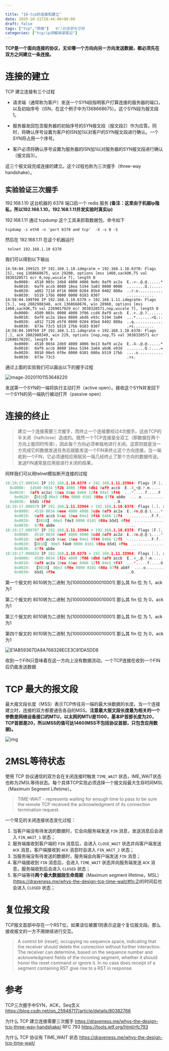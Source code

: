 ```yaml
---

title: "18-tcp的连接和建立"
date: 2020-10-31T20:44:08+08:00
draft: false
tags: ["tcp","网络"]   #[]前面要有空格
categories: ["tcp/ip详解阅读笔记"]
---
```


**TCP是一个面向连接的协议，无论哪一个方向向另一方向发送数据，都必须先在双方之间建立一条连接。**

# 连接的建立

TCP 建立连接有三个过程

- 请求端（通常称为客户）发送一个SYN段指明客户打算连接的服务器的端口，以及初始序号（ISN，在这个例子中为1368668675）。这个SYN段为报文段1。

- 服务器发回包含服务器的初始序号的SYN报文段（报文段2）作为应答。同时，将确认序号设置为客户的ISN加1以对客户的SYN报文段进行确认。一个SYN将占用一个序号。

- 客户必须将确认序号设置为服务器的ISN加1以对服务器的SYN报文段进行确认（报文段3）。

这三个报文段完成连接的建立。这个过程也称为三次握手（three-way handshake）。

## 实验验证三次握手

192.168.1.10 这台机器的 6378 端口启一个 redis 服务 **(备注：这里由于机器ip隐私，所以192.168.1.10，192.168.1.11并发实验时真实ip)**

192.168.1.11 通过 tcpdump 这个工具来抓取数据包，命令如下

```shell
tcpdump -i eth0 -n 'port 6378 and tcp'  -X -s 0 -S
```

然后在 192.168.1.11 在这个机器运行

```shell
 telnet 192.168.1.10 6378
```
我们可以得到以下输出

```
14:58:04.199325 IP 192.168.1.10.idmgratm > 192.168.1.10.6378: Flags [S], seq 1368668675, win 29200, options [mss 1460,sackOK,TS val 3038320571 ecr 0,nop,wscale 7], length 0
	0x0000:  4510 003c 2db8 4000 4006 9e0c 0af9 ac2a  E..<-.@.@......*
	0x0010:  0af9 accb 8080 18ea 5194 3a03 0000 0000  ........Q.:.....
	0x0020:  a002 7210 6f16 0000 0204 05b4 0402 080a  ..r.o...........
	0x0030:  b519 17bb 0000 0000 0103 0307            ............
14:58:04.199708 IP 192.168.1.10.6378 > 192.168.1.11.idmgratm: Flags [S.], seq 2882988348, ack 1368668676, win 28960, options [mss 1460,sackOK,TS val 2269017029 ecr 3038320571,nop,wscale 7], length 0
	0x0000:  4500 003c 0000 4000 3f06 ccd4 0af9 accb  E..<..@.?.......
	0x0010:  0af9 ac2a 18ea 8080 abd6 e93c 5194 3a04  ...*.......<Q.:.
	0x0020:  a012 7120 e5f8 0000 0204 05b4 0402 080a  ..q.............
	0x0030:  873e 73c5 b519 17bb 0103 0307            .>s.........
14:58:04.199769 IP 192.168.1.11.idmgratm > 192.168.1.10.6378: Flags [.], ack 2882988349, win 229, options [nop,nop,TS val 3038320571 ecr 2269017029], length 0
	0x0000:  4510 0034 2db9 4000 4006 9e13 0af9 ac2a  E..4-.@.@......*
	0x0010:  0af9 accb 8080 18ea 5194 3a04 abd6 e93d  ........Q.:....=
	0x0020:  8010 00e5 6f0e 0000 0101 080a b519 17bb  ....o...........
	0x0030:  873e 73c5                                .>s.
```

通过上面的实验我们可以画出以下的握手过程

![image-20201101153648220](./image-20201101153648220.png)

发送第一个SYN的一端将执行主动打开（active open）。接收这个SYN并发回下一个SYN的另一端执行被动打开（passive open）



#  连接的终止

> 建立一个连接需要三次握手，而终止一个连接要经过4次握手。这由TCP的半关闭（halfclose）造成的。既然一个TCP连接是全双工（即数据在两个方向上能同时传递），因此每个方向必须单独地进行关闭。这原则就是当一方完成它的数据发送任务后就能发送一个FIN来终止这个方向连接。当一端收到一个FIN，它必须通知应用层另一端几经终止了那个方向的数据传送。发送FIN通常是应用层进行关闭的结果。

同样我们可以用telnet模拟断开连接的过程

```go
18:19:17.089341 IP 192.168.1.10.6378 > 192.168.1.11.33964: Flags [F.], seq 2221282036, ack 81895238, win 227, options [nop,nop,TS val 2281089934 ecr 3050393501], length 0
  0x0000:  {4500 0034 5f2b 4000 3f06 6db1 0af9 accb  E..4_+@.?.m.....
  0x0010:  0af9 ac2a} 18ea 84ac 8466 12f4 04e1 9f46  ...*.....f.....F
	0x0020: 【8010】00e3 6f0e 0000 0101 080a 87f6 ab8e  ....o...........
  0x0030:  b5d1 4f9d                            ..O.
18:19:17.089579 IP 192.168.1.11.33964 > 192.168.1.10.6378: Flags [.], ack 2221282036, win 229, options [nop,nop,TS val 3050393501 ecr 2281089934], length 0
	0x0000:  4510 0034 6eee 4000 4006 5cde 0af9 ac2a  E..4n.@.@.\....*
	0x0010:  0af9 accb 84ac 18ea 04e1 9f46 8466 12f4  ...........F.f..
	0x0020:  【8010】 00e5 f4e3 0000 0101 080a b5d1 4f9d  ..............O.
	0x0030:  87f6 ab8e                                ....
18:19:17.089787 IP 192.168.1.11.33964 > 192.168.1.10.6378: Flags [F.], seq 81895238, ack 2221282037, win 229, options [nop,nop,TS val 3050393502 ecr 2281089934], length 0
	0x0000:  4510 0034 6eef 4000 4006 5cdd 0af9 ac2a  E..4n.@.@.\....*
	0x0010:  0af9 accb 84ac 18ea 04e1 9f46 8466 12f5  ...........F.f..
	0x0020: 【8010】 00e5 f4e0 0000 0101 080a b5d1 4f9e  ..............O.
	0x0030:  87f6 ab8e                                ....
18:19:17.089833 IP 192.168.1.10.6378 > 192.168.1.11.33964: Flags [.], ack 81895239, win 227, options [nop,nop,TS val 2281089935 ecr 3050393502], length 0
	0x0000:  4500 0034 5f2c 4000 3f06 6db0 0af9 accb  E..4_,@.?.m.....
	0x0010:  0af9 ac2a 18ea 84ac 8466 12f5 04e1 9f47  ...*.....f.....G
	0x0020:  【8010】 00e3 6f0e 0000 0101 080a 87f6 ab8f  ....o...........
	0x0030:  b5d1 4f9e                                ..O.


```

第一个报文的 8010转为二进制 为[1000000000010001] 那么其 fin 位 为 1，ack 为1 

第二个报文的 8010转为二进制 为[1000000000010001] 那么其 fin 位 为 0，ack 为1 

第三个报文的 8010转为二进制 为[1000000000010001] 那么其 fin 位 为 1，ack 为1 

第四个报文的 8010转为二进制 为[1000000000010001] 那么其 fin 位 为 0，ack 为1 

![E1AB59367DA8A768328ECE3C81DA5DD8](./E1AB59367DA8A768328ECE3C81DA5DD8.png)



​            收到一个FIN只意味着在这一方向上没有数据流动。一个TCP连接在收到一个FIN后仍能发送数据



# TCP 最大的报文段 

最大报文段长度（MSS）表示TCP传往另一端的最大块数据的长度。当一个连接建立时，连接的双方都要通告各自的MSS。**注意最大报文段长度最为相关的一个参数是网络设备接口的MTU，以太网的MTU是1500，基本IP首部长度为20，TCP首部是20，所以MSS的值可达1460(MSS不包括协议首部，只包含应用数据)。**



![img](./20160403234524091.png)



# 2MSL等待状态

使用 TCP 协议通信的双方会在关闭连接时触发 `TIME_WAIT` 状态，IME_WAIT状态也称为2MSL等待状态。每个具体TCP实现必须选择一个报文段最大生存时间MSL（Maximum Segment Lifetime）。

>TIME-WAIT - represents waiting for enough time to pass to be sure the remote TCP received the acknowledgment of its connection termination request.




一个常见的关闭连接状态变化过程：

1. 当客户端没有待发送的数据时，它会向服务端发送 `FIN` 消息，发送消息后会进入 `FIN_WAIT_1` 状态；
2. 服务端接收到客户端的 `FIN` 消息后，会进入 `CLOSE_WAIT` 状态并向客户端发送 `ACK` 消息，客户端接收到 `ACK` 消息时会进入 `FIN_WAIT_2` 状态；
3. 当服务端没有待发送的数据时，服务端会向客户端发送 `FIN` 消息；
4. 客户端接收到 `FIN` 消息后，会进入 `TIME_WAIT` 状态并向服务端发送 `ACK` 消息，服务端收到后会进入 `CLOSED` 状态；
5. 客户端等待**两个最大数据段生命周期**（Maximum segment lifetime，MSL）(https://draveness.me/whys-the-design-tcp-time-wait/#fn:2)的时间后也会进入 `CLOSED` 状态；



# 复位报文段

TCP报文首部中存在一个RST位，如果该位被置1则表示这是个复位报文段。那么接收报文的一方不用继续进行交互。

> A control bit (reset), occupying no sequence space, indicating that the receiver should delete the connection without further
>interaction.  The receiver can determine, based on the  sequence number and acknowledgment fields of the incoming
> segment, whether it should honor the reset command or ignore    it.  In no case does receipt of a segment containing RST give rise to a RST in response.       



# 参考 
TCP三次握手中SYN，ACK，Seq含义 https://blog.csdn.net/qq_25948717/article/details/80382766

为什么 TCP 建立连接需要三次握手  https://draveness.me/whys-the-design-tcp-three-way-handshake/
RFC 793 https://tools.ietf.org/html/rfc793

 为什么 TCP 协议有 TIME_WAIT 状态 https://draveness.me/whys-the-design-tcp-time-wait/